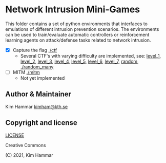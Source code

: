 # Network Intrusion Mini-Games

This folder contains a set of python environments that interfaces to emulations of different intrusion prevention scenarios. The environments 
can be used to train/evaluate automatic controllers or reinforcement learning agents on
attack/defense tasks related to network intrusion. 


- [x] Capture the flag [./ctf](./ctf)
    - Several CTF's with varying difficulty are implemented, see: [level_1](./ctf/001/level_1), [level_2](./ctf/001/level_2), [level_3](./ctf/001/level_3), [level_4](./ctf/001/level_4), [level_5](./ctf/001/level_5), [level_6](./ctf/001/level_6), [level_7](./ctf/001/level_7), [random](./ctf/001/random), [./random_many](./ctf/001/random_many)
- [ ] MITM [./mitm](./mitm)
    - Not yet implemented                                                                       

## Author & Maintainer

Kim Hammar <kimham@kth.se>

## Copyright and license

[LICENSE](LICENSE.md)

Creative Commons

(C) 2021, Kim Hammar